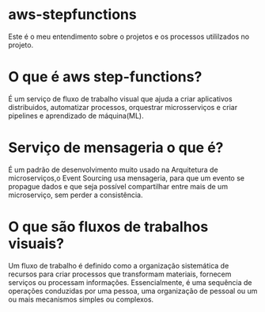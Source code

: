 # aws-stepfunctions
Este é o meu entendimento sobre o projetos e os processos utililzados no projeto.

# O que é aws step-functions?
É um serviço de fluxo de trabalho visual que ajuda a criar aplicativos distribuidos, automatizar processos, orquestrar microsserviços e criar pipelines e aprendizado de máquina(ML).

# Serviço de mensageria o que é?
É um padrão de desenvolvimento muito usado na Arquitetura de microserviços,o Event Sourcing usa mensageria, para que um evento se propague dados e que seja possível compartilhar entre mais de um microserviço, sem perder a consistência.

# O que são fluxos de trabalhos visuais?
Um fluxo de trabalho é definido como a organização sistemática de recursos para criar processos que transformam materiais, fornecem serviços ou processam informações. Essencialmente, é uma sequência de operações conduzidas por uma pessoa, uma organização de pessoal ou um ou mais mecanismos simples ou complexos.


